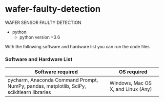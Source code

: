 # wafer-faulty-detection
WAFER SENSOR FAULTY DETECTION
- python
   - python version =3.6


With the following software and hardware list you can run the code files

### Software and Hardware List

| Software required                   | OS required                        |
| ------------------------------------| -----------------------------------|
| pycharm, Anaconda Command Prompt, NumPy, pandas, matplotlib, SciPy, scikitlearn libraries| Windows, Mac OS X, and Linux (Any) |

 

